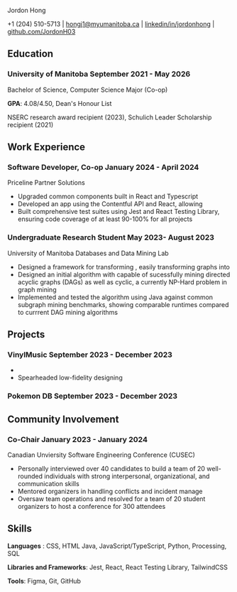 <link rel="stylesheet" type="text/css" href="resume.css">
<link rel="stylesheet" href="https://fonts.googleapis.com/css?family=Nunito">

<span class="name"> Jordon Hong </span>

<span class="info">

+1 (204) 510-5713 | [hongj1@myumanitoba.ca](mailto:hongj1@myumanitoba.ca) | [linkedin/in/jordonhong](https://linkedin.com/in/jordonhong) | [github.com/JordonH03](https://github.com/JordonH03)

</span>

## Education

### University of Manitoba <time> September 2021 - May 2026 </time>
<location> Bachelor of Science, Computer Science Major (Co-op) </location>

**GPA**: 4.08/4.50, Dean's Honour List

NSERC research award recipient (2023), Schulich Leader Scholarship recipient (2021)

## Work Experience

### Software Developer, Co-op <time> January 2024 - April 2024 </time>
<location> Priceline Partner Solutions </location>

- Upgraded common components built in React and Typescript
- Developed an app using the Contentful API and React, allowing 
- Built comprehensive test suites using Jest and React Testing Library, ensuring code coverage of at least 90-100% for all projects

### Undergraduate Research Student <time> May 2023- August 2023 </time>
<location> University of Manitoba Databases and Data Mining Lab </location>

- Designed a framework for transforming , easily transforming graphs into
- Designed an initial algorithm with capable of sucessfully mining directed acyclic graphs (DAGs) as well as cyclic, a currently NP-Hard problem in graph mining
- Implemented and tested the algorithm using Java against common subgraph mining benchmarks, showing comparable runtimes compared to currrent DAG mining algorithms

## Projects

<!-- ### ROS Bridge Rover <time> April 2024 - Present </time> -->


### VinylMusic <time> September 2023 - December 2023 </time>
- 
- Spearheaded low-fidelity designing 

### Pokemon DB <time> September 2023 - December 2023 </time>


## Community Involvement

### Co-Chair <time> January 2023 - January 2024 </time>
<location> Canadian Unviersity Software Engineering Conference (CUSEC) </location>

- Personally interviewed over 40 candidates to build a team of 20 well-rounded individuals with strong interpersonal, organizational, and communication skills
- Mentored organizers in handling conflicts and incident manage
- Oversaw team operations and resolved for a team of 20 student organizers to host a conference for 300 attendees

## Skills
**Languages** : CSS, HTML Java, JavaScript/TypeScript, Python, Processing, SQL

**Libraries and Frameworks**: Jest, React, React Testing Library, TailwindCSS

**Tools**: Figma, Git, GitHub